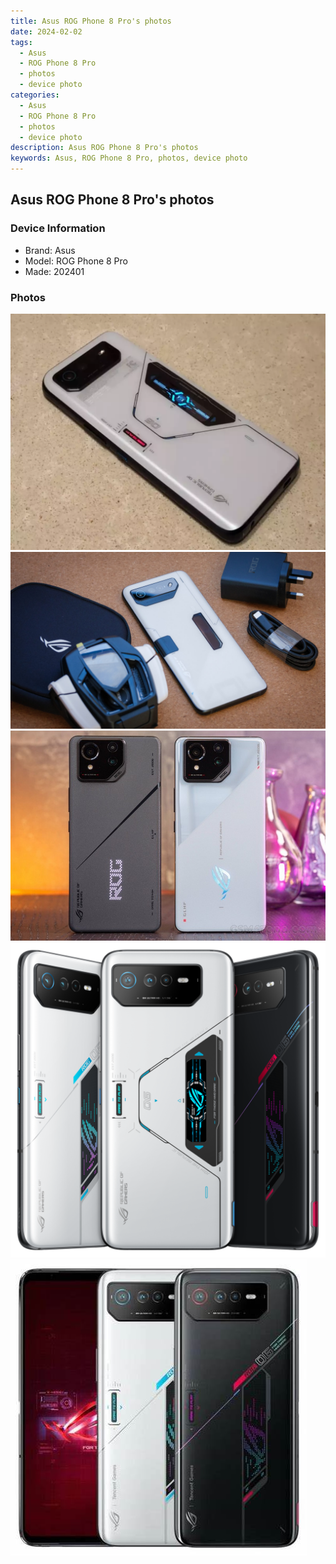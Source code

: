 ```yaml
---
title: Asus ROG Phone 8 Pro's photos
date: 2024-02-02
tags: 
  - Asus
  - ROG Phone 8 Pro
  - photos
  - device photo
categories: 
  - Asus
  - ROG Phone 8 Pro
  - photos
  - device photo
description: Asus ROG Phone 8 Pro's photos
keywords: Asus, ROG Phone 8 Pro, photos, device photo
---
```


## Asus ROG Phone 8 Pro's photos

### Device Information

- Brand: Asus
- Model: ROG Phone 8 Pro
- Made: 202401

### Photos

![/images/best-assets/devices/asus/asus-rog-phone-8-pro/1.jpg](/images/best-assets/devices/asus/asus-rog-phone-8-pro/1.jpg)
![/images/best-assets/devices/asus/asus-rog-phone-8-pro/2.jpg](/images/best-assets/devices/asus/asus-rog-phone-8-pro/2.jpg)
![/images/best-assets/devices/asus/asus-rog-phone-8-pro/3.jpg](/images/best-assets/devices/asus/asus-rog-phone-8-pro/3.jpg)
![/images/best-assets/devices/asus/asus-rog-phone-8-pro/4.jpg](/images/best-assets/devices/asus/asus-rog-phone-8-pro/4.jpg)
![/images/best-assets/devices/asus/asus-rog-phone-8-pro/5.jpg](/images/best-assets/devices/asus/asus-rog-phone-8-pro/5.jpg)
